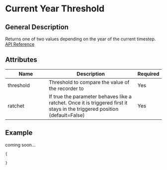 # Current Year Threshold

## General Description

Returns one of two values depending on the year of the current timestep. [API Reference](https://pywr.github.io/pywr-docs/master/api/generated/pywr.parameters.CurrentYearThresholdParameter.html)

## Attributes

<table><thead><tr><th width="158">Name</th><th width="409">Description</th><th>Required</th></tr></thead><tbody><tr><td>threshold</td><td>Threshold to compare the value of the recorder to</td><td>Yes</td></tr><tr><td>ratchet</td><td>If true the parameter behaves like a ratchet. Once it is triggered first it stays in the triggered position (default=False)</td><td>Yes</td></tr></tbody></table>

## Example

coming soon...

```json
{

}
```
